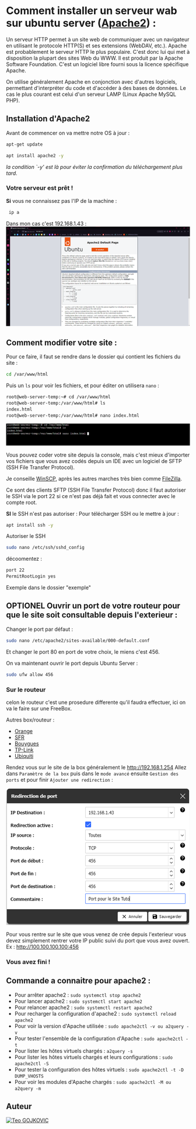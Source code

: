 # Comment installer un serveur wab sur ubuntu server ([Apache2](https://doc.ubuntu-fr.org/apache2)) : 

Un serveur HTTP permet à un site web de communiquer avec un navigateur en utilisant le protocole HTTP(S) et ses extensions (WebDAV, etc.). Apache est probablement le serveur HTTP le plus populaire. C'est donc lui qui met à disposition la plupart des sites Web du WWW.
Il est produit par la Apache Software Foundation. C'est un logiciel libre fourni sous la licence spécifique Apache.

On utilise généralement Apache en conjonction avec d'autres logiciels, permettant d'interpréter du code et d'accéder à des bases de données. Le cas le plus courant est celui d'un serveur LAMP (Linux Apache MySQL PHP).

## Installation d'Apache2
Avant de commencer on va mettre notre OS à jour : 
```bash
apt-get update
```
```bash
apt install apache2 -y
```
*la condition `-y' est là pour éviter la confirmation du téléchargement plus tard.*

### Votre serveur est prêt !
 
**Si** vous ne connaissez pas l'IP de la machine : 
```bash
 ip a
 ```

Dans mon cas c'est 192.168.1.43 : 
![exemple](images/page.png)


## Comment modifier votre site : 
Pour ce faire, il faut se rendre dans le dossier qui contient les fichiers du site :
```bash
cd /var/www/html
```
Puis un `ls` pour voir les fichiers, et pour éditer on utilisera `nano` :
```bash
root@web-server-temp:~# cd /var/www/html
root@web-server-temp:/var/www/html# ls
index.html
root@web-server-temp:/var/www/html# nano index.html
```
![Alt text](images/cd.png)

Vous pouvez coder votre site depuis la console, mais c'est mieux d'importer vos fichiers que vous avez codés depuis un IDE avec un logiciel de SFTP (SSH File Transfer Protocol).

Je conseille [WinSCP](https://winscp.net/eng/download.php), après les autres marches très bien comme [FileZilla](https://filezilla-project.org).

Ce sont des clients SFTP (SSH File Transfer Protocol) donc il faut autoriser le SSH via le port 22 si ce n'est pas déjà fait et vous connecter avec le compte root.

**SI** le SSH n'est pas autoriser : 
Pour télécharger SSH ou le mettre à jour :
```bash
apt install ssh -y
```
Autoriser le SSH
```bash
sudo nano /etc/ssh/sshd_config
```
décoomentez : 
```bash
port 22
PermitRootLogin yes
```
Exemple dans le dossier "exemple"

## **OPTIONEL** Ouvrir un port de votre routeur pour que le site soit consultable depuis l'exterieur : 

Changer le port  par défaut : 
```bash
sudo nano /etc/apache2/sites-available/000-default.conf
```
Et changer le port 80 en port de votre choix, le miens c'est 456.

On va maintenant ouvrir le port depuis Ubuntu Server : 
```bash
sudo ufw allow 456
```


### Sur le routeur
celon le routeur c'est une prosedure differente qu'il faudra effectuer, ici on va le faire sur une FreeBox.

Autres box/routeur : 
- [Orange](https://pratiquepc.fr/ouvrir-des-ports-sur-une-livebox/)
- [SFR](https://fluxdeconnaissances.com/information/page/read/40568-comment-ouvrir-les-ports-de-ma-sfr-box)
- [Bouygues](https://pratiquepc.fr/ouvrir-des-ports-sur-une-bbox/)
- [TP-Link](https://www.tp-link.com/fr/support/faq/134/#:~:text=Cliquez%20sur%20Avancé->%20NAT->%20Serveurs%20virtuels%20à%20gauche.&text=Tapez%20Nom%20%2C%20le%20port%20externe,interne%20et%20cliquez%20sur%20Activer%20.)
- [Ubiquiti](https://help.ui.com/hc/en-us/articles/235723207-UniFi-Gateway-Port-Forwarding)

Rendez vous sur le site de la box généralement le http://192.168.1.254
Allez dans `Paramètre de la box` puis dans le `mode avancé` ensuite `Gestion des ports` et pour finir `Ajouter une redirection` :

![Alt text](images/port-freebox.png)

Pour vous  rentre sur le site que vous venez de crée depuis l'exterieur vous devez simplement rentrer votre IP public suivi du port que vous avez ouvert.
Ex : http://100.100.100.100:456

### Vous avez fini !

## Commande a connaitre pour apache2 : 
- Pour arrêter apache2 : `sudo systemctl stop apache2`
- Pour lancer apache2 : `sudo systemctl start apache2`
- Pour relancer apache2 : `sudo systemctl restart apache2`
- Pour recharger la configuration d'apache2 : `sudo systemctl reload apache2`
- Pour voir la version d'Apache utilisée : `sudo apache2ctl -v ou a2query -v`
- Pour tester l'ensemble de la configuration d'Apache : `sudo apache2ctl -t`
- Pour lister les hôtes virtuels chargés : `a2query -s`
- Pour lister les hôtes virtuels chargés et leurs configurations : `sudo apache2ctl -S`
- Pour tester la configuration des hôtes virtuels : `sudo apache2ctl -t -D DUMP_VHOSTS`
- Pour voir les modules d'Apache chargés : `sudo apache2ctl -M ou a2query -m`


## Auteur

[![Teo GOJKOVIC](https://img.shields.io/badge/Teo_GOJKOVIC-222e45?style=for-the-badge&logo=github&logoColor=white)](https://github.com/Teo-Gojkovic)